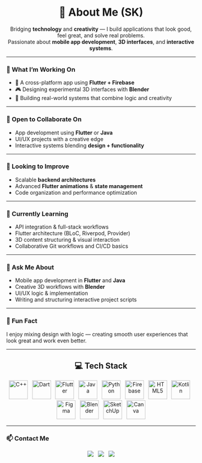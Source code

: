<h1 align="center">💫 About Me (SK)</h1>

<p align="center">
  Bridging <strong>technology</strong> and <strong>creativity</strong> — I build applications that look good, feel great, and solve real problems.<br/>
  Passionate about <strong>mobile app development</strong>, <strong>3D interfaces</strong>, and <strong>interactive systems</strong>.
</p>

---

### 🚀 What I’m Working On
- 📱 A cross-platform app using **Flutter + Firebase**
- 🎮 Designing experimental 3D interfaces with **Blender**
- 🧩 Building real-world systems that combine logic and creativity

---

### 🤝 Open to Collaborate On
- App development using **Flutter** or **Java**
- UI/UX projects with a creative edge
- Interactive systems blending **design + functionality**

---

### 🧠 Looking to Improve
- Scalable **backend architectures**
- Advanced **Flutter animations** & **state management**
- Code organization and performance optimization

---

### 🌱 Currently Learning
- API integration & full-stack workflows
- Flutter architecture (BLoC, Riverpod, Provider)
- 3D content structuring & visual interaction
- Collaborative Git workflows and CI/CD basics

---

### 💬 Ask Me About
- Mobile app development in **Flutter** and **Java**
- Creative 3D workflows with **Blender**
- UI/UX logic & implementation
- Writing and structuring interactive project scripts

---

### 🎨 Fun Fact
I enjoy mixing design with logic — creating smooth user experiences that look great and work even better.

---

<h2 align="center">💻 Tech Stack</h2>

<p align="center">
  <img src="https://cdn.jsdelivr.net/gh/devicons/devicon/icons/cplusplus/cplusplus-original.svg" alt="C++" width="50" height="50"/>
  &nbsp;
  <img src="https://cdn.jsdelivr.net/gh/devicons/devicon/icons/dart/dart-original.svg" alt="Dart" width="50" height="50"/>
  &nbsp;
  <img src="https://cdn.jsdelivr.net/gh/devicons/devicon/icons/flutter/flutter-original.svg" alt="Flutter" width="50" height="50"/>
  &nbsp;
  <img src="https://cdn.jsdelivr.net/gh/devicons/devicon/icons/java/java-original.svg" alt="Java" width="50" height="50"/>
  &nbsp;
  <img src="https://cdn.jsdelivr.net/gh/devicons/devicon/icons/python/python-original.svg" alt="Python" width="50" height="50"/>
  &nbsp;
  <img src="https://cdn.jsdelivr.net/gh/devicons/devicon/icons/firebase/firebase-plain.svg" alt="Firebase" width="50" height="50"/>
  &nbsp;
  <img src="https://cdn.jsdelivr.net/gh/devicons/devicon/icons/html5/html5-original.svg" alt="HTML5" width="50" height="50"/>
  &nbsp;
  <img src="https://cdn.jsdelivr.net/gh/devicons/devicon/icons/kotlin/kotlin-original.svg" alt="Kotlin" width="50" height="50"/>
  &nbsp;
  <img src="https://cdn.jsdelivr.net/gh/devicons/devicon/icons/figma/figma-original.svg" alt="Figma" width="50" height="50"/>
  &nbsp;
  <img src="https://cdn.jsdelivr.net/gh/devicons/devicon/icons/blender/blender-original.svg" alt="Blender" width="50" height="50"/>
  &nbsp;
  <img src="https://upload.wikimedia.org/wikipedia/commons/7/70/SketchUp_Logo_2020.svg" alt="SketchUp" width="50" height="50"/>
  &nbsp;
  <img src="https://upload.wikimedia.org/wikipedia/commons/0/0e/Canva_logo_2021.svg" alt="Canva" width="50" height="50"/>
</p>

---

### 📫 Contact Me

<p align="center">
  <a href="mailto:yourmail@example.com"><img src="https://img.shields.io/badge/Email-D14836?style=for-the-badge&logo=gmail&logoColor=white"/></a>
  &nbsp;
  <a href="https://www.linkedin.com/in/yourprofile" target="_blank"><img src="https://img.shields.io/badge/LinkedIn-0077B5?style=for-the-badge&logo=linkedin&logoColor=white"/></a>
  &nbsp;
  <a href="https://www.instagram.com/yourprofile" target="_blank"><img src="https://img.shields.io/badge/Instagram-E4405F?style=for-the-badge&logo=instagram&logoColor=white"/></a>
</p>
